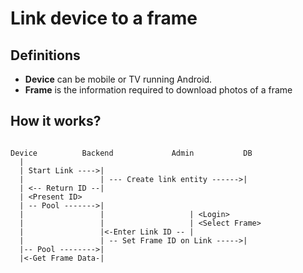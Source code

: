 # Link device to a frame

## Definitions

* **Device** can be mobile or TV running Android.
* **Frame** is the information required to download photos of a frame

## How it works?

```

Device          Backend             Admin           DB
  |
  | Start Link ---->|
  |                 | --- Create link entity ------>|
  | <-- Return ID --|
  | <Present ID>
  | -- Pool ------->|
  |                 |                   | <Login>
  |                 |                   | <Select Frame>
  |                 |<-Enter Link ID -- |
  |                 | -- Set Frame ID on Link ----->|
  |-- Pool -------->|
  |<-Get Frame Data-|
```
